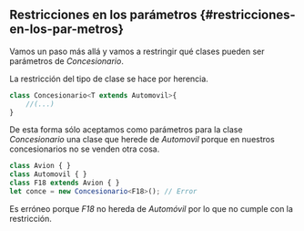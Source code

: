 ## Restricciones en los parámetros {#restricciones-en-los-par-metros}

Vamos un paso más allá y vamos a restringir qué clases pueden ser parámetros de _Concesionario_.

La restricción del tipo de clase se hace por herencia.

```ts
class Concesionario<T extends Automovil>{
    //(...)
}
```

De esta forma sólo aceptamos como parámetros para la clase _Concesionario_ una clase que herede de _Automovil_ porque en nuestros concesionarios no se venden otra cosa.


```ts
class Avion { }
class Automovil { }
class F18 extends Avion { }
let conce = new Concesionario<F18>(); // Error
```

Es erróneo porque _F18_ no hereda de _Automóvil_ por lo que no cumple con la restricción.